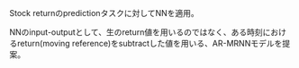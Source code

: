 Stock returnのpredictionタスクに対してNNを適用。

NNのinput-outputとして、生のreturn値を用いるのではなく、ある時刻におけるreturn(moving reference)をsubtractした値を用いる、AR-MRNNモデルを提案。
